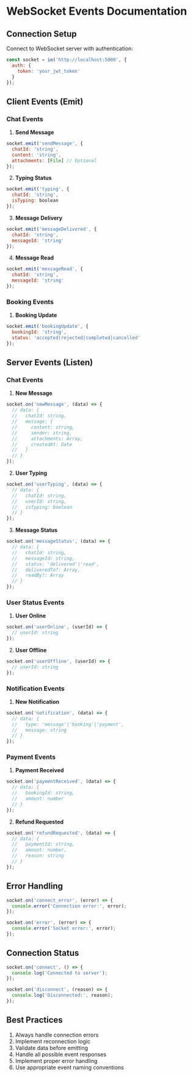 # WebSocket Events Documentation

## Connection Setup
Connect to WebSocket server with authentication:
```javascript
const socket = io('http://localhost:5000', {
  auth: {
    token: 'your_jwt_token'
  }
});
```

## Client Events (Emit)

### Chat Events
1. **Send Message**
```javascript
socket.emit('sendMessage', {
  chatId: 'string',
  content: 'string',
  attachments: [File] // Optional
});
```

2. **Typing Status**
```javascript
socket.emit('typing', {
  chatId: 'string',
  isTyping: boolean
});
```

3. **Message Delivery**
```javascript
socket.emit('messageDelivered', {
  chatId: 'string',
  messageId: 'string'
});
```

4. **Message Read**
```javascript
socket.emit('messageRead', {
  chatId: 'string',
  messageId: 'string'
});
```

### Booking Events
1. **Booking Update**
```javascript
socket.emit('bookingUpdate', {
  bookingId: 'string',
  status: 'accepted|rejected|completed|cancelled'
});
```

## Server Events (Listen)

### Chat Events
1. **New Message**
```javascript
socket.on('newMessage', (data) => {
  // data: {
  //   chatId: string,
  //   message: {
  //     content: string,
  //     sender: string,
  //     attachments: Array,
  //     createdAt: Date
  //   }
  // }
});
```

2. **User Typing**
```javascript
socket.on('userTyping', (data) => {
  // data: {
  //   chatId: string,
  //   userId: string,
  //   isTyping: boolean
  // }
});
```

3. **Message Status**
```javascript
socket.on('messageStatus', (data) => {
  // data: {
  //   chatId: string,
  //   messageId: string,
  //   status: 'delivered'|'read',
  //   deliveredTo?: Array,
  //   readBy?: Array
  // }
});
```

### User Status Events
1. **User Online**
```javascript
socket.on('userOnline', (userId) => {
  // userId: string
});
```

2. **User Offline**
```javascript
socket.on('userOffline', (userId) => {
  // userId: string
});
```

### Notification Events
1. **New Notification**
```javascript
socket.on('notification', (data) => {
  // data: {
  //   type: 'message'|'booking'|'payment',
  //   message: string
  // }
});
```

### Payment Events
1. **Payment Received**
```javascript
socket.on('paymentReceived', (data) => {
  // data: {
  //   bookingId: string,
  //   amount: number
  // }
});
```

2. **Refund Requested**
```javascript
socket.on('refundRequested', (data) => {
  // data: {
  //   paymentId: string,
  //   amount: number,
  //   reason: string
  // }
});
```

## Error Handling
```javascript
socket.on('connect_error', (error) => {
  console.error('Connection error:', error);
});

socket.on('error', (error) => {
  console.error('Socket error:', error);
});
```

## Connection Status
```javascript
socket.on('connect', () => {
  console.log('Connected to server');
});

socket.on('disconnect', (reason) => {
  console.log('Disconnected:', reason);
});
```

## Best Practices
1. Always handle connection errors
2. Implement reconnection logic
3. Validate data before emitting
4. Handle all possible event responses
5. Implement proper error handling
6. Use appropriate event naming conventions 